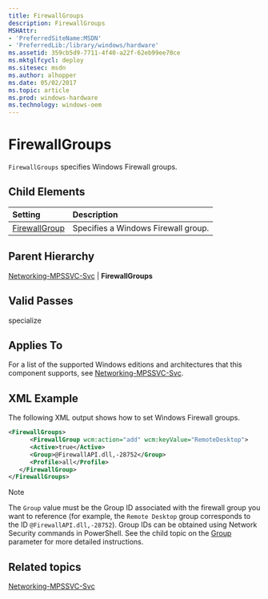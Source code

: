 ```yaml
---
title: FirewallGroups
description: FirewallGroups
MSHAttr:
- 'PreferredSiteName:MSDN'
- 'PreferredLib:/library/windows/hardware'
ms.assetid: 359cb5d9-7711-4f40-a22f-62eb99ee70ce
ms.mktglfcycl: deploy
ms.sitesec: msdn
ms.author: alhopper
ms.date: 05/02/2017
ms.topic: article
ms.prod: windows-hardware
ms.technology: windows-oem
---
```

# FirewallGroups

`FirewallGroups` specifies Windows Firewall groups.

## Child Elements

| Setting                 | Description                                                                           |
|:------------------------|:--------------------------------------------------------------------------------------|
| [FirewallGroup](networking-mpssvc-svc-firewallgroups-firewallgroup.md) | Specifies a Windows Firewall group. |

## Parent Hierarchy

[Networking-MPSSVC-Svc](networking-mpssvc-svc.md) | **FirewallGroups**

## Valid Passes

specialize

## Applies To

For a list of the supported Windows editions and architectures that this component supports, see [Networking-MPSSVC-Svc](networking-mpssvc-svc.md).

## XML Example

The following XML output shows how to set Windows Firewall groups.

```XML
<FirewallGroups>
      <FirewallGroup wcm:action="add" wcm:keyValue="RemoteDesktop">
      <Active>true</Active>
      <Group>@FirewallAPI.dll,-28752</Group>
      <Profile>all</Profile>
   </FirewallGroup>
</FirewallGroups>
```

> [!Note]
> The `Group` value must be the Group ID associated with the firewall group you want to reference (for example, the `Remote Desktop` group corresponds to the ID `@FirewallAPI.dll,-28752`). Group IDs can be obtained using Network Security commands in PowerShell. See the child topic on the [Group](networking-mpssvc-svc-firewallgroups-firewallgroup-group.md) parameter for more detailed instructions.

## Related topics

[Networking-MPSSVC-Svc](networking-mpssvc-svc.md)